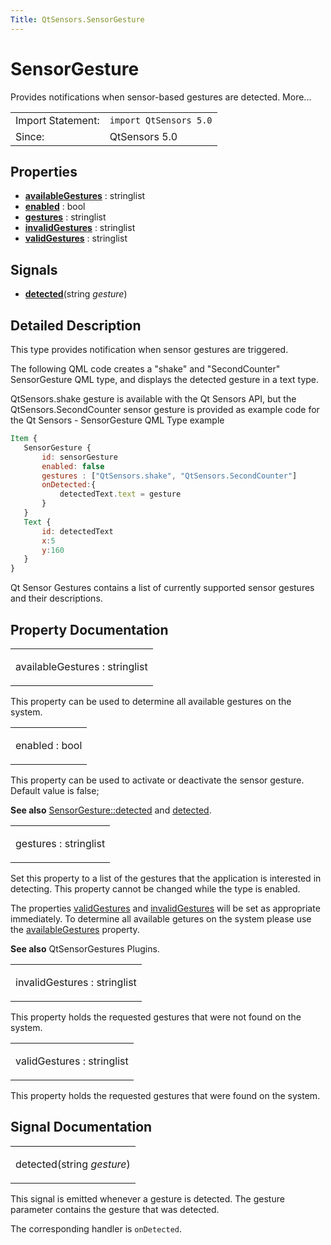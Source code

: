```yaml
---
Title: QtSensors.SensorGesture
---
```

        
SensorGesture
=============

<span class="subtitle"></span>
Provides notifications when sensor-based gestures are detected. More...

|                   |                        |
|-------------------|------------------------|
| Import Statement: | `import QtSensors 5.0` |
| Since:            | QtSensors 5.0          |

<span id="properties"></span>
Properties
----------

-   ****[availableGestures](#availableGestures-prop)**** : stringlist
-   ****[enabled](#enabled-prop)**** : bool
-   ****[gestures](#gestures-prop)**** : stringlist
-   ****[invalidGestures](#invalidGestures-prop)**** : stringlist
-   ****[validGestures](#validGestures-prop)**** : stringlist

<span id="signals"></span>
Signals
-------

-   ****[detected](#detected-signal)****(string *gesture*)

<span id="details"></span>
Detailed Description
--------------------

This type provides notification when sensor gestures are triggered.

The following QML code creates a "shake" and "SecondCounter" SensorGesture QML type, and displays the detected gesture in a text type.

QtSensors.shake gesture is available with the Qt Sensors API, but the QtSensors.SecondCounter sensor gesture is provided as example code for the Qt Sensors - SensorGesture QML Type example

``` qml
Item {
   SensorGesture {
       id: sensorGesture
       enabled: false
       gestures : ["QtSensors.shake", "QtSensors.SecondCounter"]
       onDetected:{
           detectedText.text = gesture
       }
   }
   Text {
       id: detectedText
       x:5
       y:160
   }
}
```

Qt Sensor Gestures contains a list of currently supported sensor gestures and their descriptions.

Property Documentation
----------------------

<table>
<colgroup>
<col width="100%" />
</colgroup>
<tbody>
<tr class="odd">
<td><p><span id="availableGestures-prop"></span><span class="name">availableGestures</span> : <span class="type">stringlist</span></p></td>
</tr>
</tbody>
</table>

This property can be used to determine all available gestures on the system.

<table>
<colgroup>
<col width="100%" />
</colgroup>
<tbody>
<tr class="odd">
<td><p><span id="enabled-prop"></span><span class="name">enabled</span> : <span class="type">bool</span></p></td>
</tr>
</tbody>
</table>

This property can be used to activate or deactivate the sensor gesture. Default value is false;

**See also** [SensorGesture::detected](#detected-signal) and [detected](#detected-signal).

<table>
<colgroup>
<col width="100%" />
</colgroup>
<tbody>
<tr class="odd">
<td><p><span id="gestures-prop"></span><span class="name">gestures</span> : <span class="type">stringlist</span></p></td>
</tr>
</tbody>
</table>

Set this property to a list of the gestures that the application is interested in detecting. This property cannot be changed while the type is enabled.

The properties [validGestures](#validGestures-prop) and [invalidGestures](#invalidGestures-prop) will be set as appropriate immediately. To determine all available getures on the system please use the [availableGestures](#availableGestures-prop) property.

**See also** QtSensorGestures Plugins.

<table>
<colgroup>
<col width="100%" />
</colgroup>
<tbody>
<tr class="odd">
<td><p><span id="invalidGestures-prop"></span><span class="name">invalidGestures</span> : <span class="type">stringlist</span></p></td>
</tr>
</tbody>
</table>

This property holds the requested gestures that were not found on the system.

<table>
<colgroup>
<col width="100%" />
</colgroup>
<tbody>
<tr class="odd">
<td><p><span id="validGestures-prop"></span><span class="name">validGestures</span> : <span class="type">stringlist</span></p></td>
</tr>
</tbody>
</table>

This property holds the requested gestures that were found on the system.

Signal Documentation
--------------------

<table>
<colgroup>
<col width="100%" />
</colgroup>
<tbody>
<tr class="odd">
<td><p><span id="detected-signal"></span><span class="name">detected</span>(<span class="type">string</span> <em>gesture</em>)</p></td>
</tr>
</tbody>
</table>

This signal is emitted whenever a gesture is detected. The gesture parameter contains the gesture that was detected.

The corresponding handler is `onDetected`.

